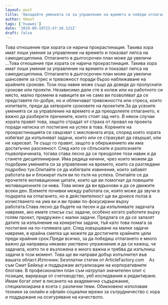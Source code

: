 ```yaml
---
layout: post
title: 'Овладейте уменията си за управление на времето и победи отлагането'
author: Ghost
tags: ['huawei']
date: '2019-09-19T23:47:38.121Z'
draft: false
---
```


Това отношение при хората се нарича прокрастинация. Такива хора имат лоши умения за управление на времето и показват липса на самодисциплина. Отлагането в дългосрочен план може да увеличи ...Това отношение при хората се нарича прокрастинация. Такива хора имат лоши умения за управление на времето и показват липса на самодисциплина. Отлагането в дългосрочен план може да увеличи шансовете за стрес и тревожност поради бързо наближаване на крайните срокове. Този лош навик може също да доведе до пропуснати срокове или проекти. Независимо дали сте в колеж или на работното си място, малко промени в навиците ви не само ви позволяват да се представяте по-добре, но и облекчават тревожността или стреса, които изпитвате, преди да затворите сроковете на проектите.За да усвоите уменията си за управление на времето и да преодолеете отлагането, е важно да разберете причините, които стоят зад него. В някои случаи хората правят това, защото страдат от страха от провал на проекта поради натиска от постигане на успех в това. Корените на прокрастинацията се свързват с мисловната игра, според която хората избягват да изпълняват задачи, които или се страхуват да свършат, или не харесват. Те също го правят, защото в обкръжението им има достатъчно разсеяност. След като се сблъскате и разпознаете първопричината, тогава става лесно да се преодолее този навик и да станете дисциплинирани. Има редица начини, чрез които можем да подобрим уменията си за управление на времето, които са разгледани подробно тук.Опитайте се да избягвате извинения, които забавят работата ви и блокират пътя ви по пътя на успеха. Опитайте се да прочетете мотивационни цитати, които ще ви помогнат да повишите мотивационните си нива. Това може да ви вдъхнови и да се движите всеки ден. Вземете почивки между работата си, която може да звучи в подкрепа на отлагането, но в действителност ще ви донесе полза в изчистването на ума ви и ви прави по-фокусирани върху работата.Става лесно да бъдете на песен и да изпълнявате задачата навреме, ако имате списък със задачи, особено когато работите върху голям проект, придружен с малки задачи. Предлага се да се запазят датите за изпълнение на конкретни задачи, тъй като това помага за постигане на по-голямата цел. След извършване на малки задачи навреме, в крайна сметка ще можете да достигнете крайните цели преди крайния срок.Преди всичко, за да победиш отлагането е много важно да направиш някакво умствено упражнение и да си кажеш, че задачата, която ти е възложена е много важна и трябва да изпълниш задачи в този момент. Това ще ви направи добър изпълнител във вашата област.Източник: Безплатни статии от ArticleFactory.com    Аз съм Смит Бейкър и поддържам актуализации на корпоративните блогове. В професионален план съм натрупал значителен опит с позиции, вариращи от счетоводство, уеб изследвания и редактиране. Имам богат опит в писането на академично съдържание, специализирана в есета с различни теми. Обикновено използвам техники за онлайн и офлайн социални мрежи за сътрудничество с хора и поддържане на осигуряване на качеството.

